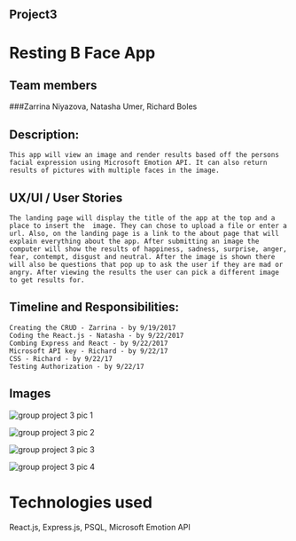 ## Project3

# Resting B Face App

## Team members 
###Zarrina Niyazova, Natasha Umer, Richard Boles

## Description:
    This app will view an image and render results based off the persons facial expression using Microsoft Emotion API. It can also return results of pictures with multiple faces in the image. 


## UX/UI / User Stories    
    The landing page will display the title of the app at the top and a place to insert the  image. They can chose to upload a file or enter a url. Also, on the landing page is a link to the about page that will explain everything about the app. After submitting an image the computer will show the results of happiness, sadness, surprise, anger, fear, contempt, disgust and neutral. After the image is shown there will also be questions that pop up to ask the user if they are mad or angry. After viewing the results the user can pick a different image to get results for. 

## Timeline and Responsibilities:
    Creating the CRUD - Zarrina - by 9/19/2017
    Coding the React.js - Natasha - by 9/22/2017
    Combing Express and React - by 9/22/2017
    Microsoft API key - Richard - by 9/22/17
    CSS - Richard - by 9/22/17
    Testing Authorization - by 9/22/17

## Images

![group project 3 pic 1](https://user-images.githubusercontent.com/15146933/30602917-029c9430-9d34-11e7-9882-f7a9ef6de60c.JPG)

![group project 3 pic 2](https://user-images.githubusercontent.com/15146933/30602773-98bd47bc-9d33-11e7-86f1-211528a6cea1.JPG)

![group project 3 pic 3](https://user-images.githubusercontent.com/15146933/30602799-aa7c32d8-9d33-11e7-8677-272b9198815b.JPG)

![group project 3 pic 4](https://user-images.githubusercontent.com/15146933/30602821-bb83959e-9d33-11e7-847a-7fa8650508ca.JPG)

# Technologies used
React.js, Express.js, PSQL, Microsoft Emotion API
